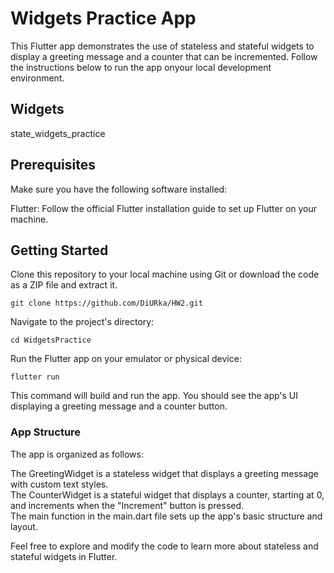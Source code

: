 # Widgets Practice App

This Flutter app demonstrates the use of stateless and stateful widgets to display a greeting message and a counter that can be incremented. Follow the instructions below to run the app onyour local development environment.


## Widgets

state_widgets_practice

## Prerequisites

Make sure you have the following software installed:

Flutter: Follow the official Flutter installation guide to set up Flutter on your machine.

## Getting Started

Clone this repository to your local machine using Git or download the code as a ZIP file and extract it.

    git clone https://github.com/DiURka/HW2.git

Navigate to the project's directory:

    cd WidgetsPractice

Run the Flutter app on your emulator or physical device:

    flutter run

This command will build and run the app. You should see the app's UI displaying a greeting message and a counter button.


### App Structure

The app is organized as follows:


The GreetingWidget is a stateless widget that displays a greeting message with custom text styles.  
The CounterWidget is a stateful widget that displays a counter, starting at 0, and increments when the "Increment" button is pressed.  
The main function in the main.dart file sets up the app's basic structure and layout.


Feel free to explore and modify the code to learn more about stateless and stateful widgets in Flutter.